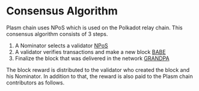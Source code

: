 # Consensus Algorithm

Plasm chain uses NPoS which is used on the Polkadot relay chain. This consensus algorithm consists of 3 steps.

1. A Nominator selects a validator [NPoS](https://research.web3.foundation/en/latest/polkadot/NPoS/)
2. A validator verifies transactions and make a new block [BABE](https://research.web3.foundation/en/latest/polkadot/BABE/Babe/)
3. Finalize the block that was delivered in the network [GRANDPA](https://research.web3.foundation/en/latest/polkadot/GRANDPA/)

The block reward is distributed to the validator who created the block and his Nominator. In addition to that, the reward is also paid to the Plasm chain contributors as follows.